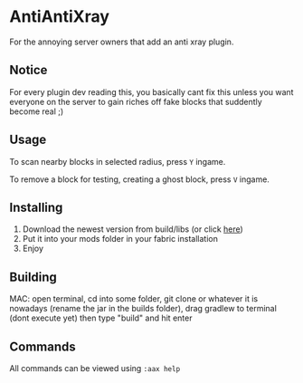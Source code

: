 # AntiAntiXray
For the annoying server owners that add an anti xray plugin.

## Notice
For every plugin dev reading this, you basically cant fix this unless you want everyone on the server to gain riches off fake blocks that suddently become real ;)

## Usage
To scan nearby blocks in selected radius, press `Y` ingame.

To remove a block for testing, creating a ghost block, press `V` ingame.

## Installing
1. Download the newest version from build/libs (or click [here](https://github.com/AriliusClient/AntiAntiXray/raw/master/build/libs/AntiAntiXray-1.7.jar))
2. Put it into your mods folder in your fabric installation
3. Enjoy

## Building
MAC: open terminal, cd into some folder, git clone or whatever it is nowadays (rename the jar in the builds folder), drag gradlew to terminal (dont execute yet) then type "build" and hit enter
## Commands
All commands can be viewed using `:aax help`
